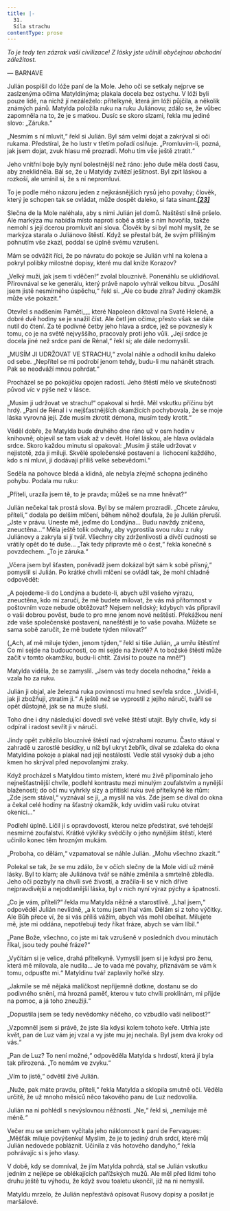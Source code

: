 ```yaml
---
title: |-
  31.
  Síla strachu
contentType: prose
---
```


_To je tedy ten zázrak vaší civilizace! Z lásky jste učinili obyčejnou obchodní záležitost._

— BARNAVE

Julián pospíšil do lóže paní de la Mole. Jeho oči se setkaly nejprve se zaslzenýma očima Matyldinýma; plakala docela bez ostychu. V lóži byli pouze lidé, na nichž jí nezáleželo: přítelkyně, která jim lóži půjčila, a několik známých pánů. Matylda položila ruku na ruku Juliánovu; zdálo se, že vůbec zapomněla na to, že je s matkou. Dusíc se skoro slzami, řekla mu jediné slovo: „Záruka.“

„Nesmím s ní mluvit,“ řekl si Julián. Byl sám velmi dojat a zakrýval si oči rukama. Předstíral, že ho lustr v třetím pořadí oslňuje. „Promluvím-li, pozná, jak jsem dojat, zvuk hlasu mě prozradí. Mohu tím vše ještě ztratit.“

Jeho vnitřní boje byly nyní bolestnější než ráno: jeho duše měla dosti času, aby zneklidněla. Bál se, že u Matyldy zvítězí ješitnost. Byl zpit láskou a rozkoší, ale umínil si, že s ní nepromluví.

To je podle mého názoru jeden z nejkrásnějších rysů jeho povahy; člověk, který je schopen tak se ovládat, může dospět daleko, si fata sinant.[_**\[23\]**_](./resources/undefined)

Slečna de la Mole naléhala, aby s nimi Julián jel domů. Naštěstí silně pršelo. Ale markýza mu nabídla místo naproti sobě a stále s ním hovořila, takže nemohl s její dcerou promluvit ani slova. Člověk by si byl mohl myslit, že se markýza starala o Juliánovo štěstí. Když se přestal bát, že svým přílišným pohnutím vše zkazí, poddal se úplně svému vzrušení.

Mám se odvážit říci, že po návratu do pokoje se Julián vrhl na kolena a pokryl polibky milostné dopisy, které mu dal kníže Korazov?

„Velký muži, jak jsem ti vděčen!“ zvolal blouznivě. Ponenáhlu se uklidňoval. Přirovnával se ke generálu, který právě napolo vyhrál velkou bitvu. „Dosáhl jsem jistě nesmírného úspěchu,“ řekl si. „Ale co bude zítra? Jediný okamžik může vše pokazit.“

Otevřel s nadšením Paměti_,_ které Napoleon diktoval na Svaté Heleně, a dobré dvě hodiny se je snažil číst. Ale četl jen očima; přesto však se dále nutil do čtení. Za té podivné četby jeho hlava a srdce, jež se povznesly k tomu, co je na světě nejvyššího, pracovaly proti jeho vůli. „Její srdce je docela jiné než srdce paní de Rénal,“ řekl si; ale dále nedomyslil.

„MUSÍM JI UDRŽOVAT VE STRACHU,“ zvolal náhle a odhodil knihu daleko od sebe. „Nepřítel se mi podrobí jenom tehdy, budu-li mu nahánět strach. Pak se neodváží mnou pohrdat.“

Procházel se po pokojíčku opojen radostí. Jeho štěstí mělo ve skutečnosti původ víc v pýše než v lásce.

„Musím ji udržovat ve strachu!“ opakoval si hrdě. Měl vskutku příčinu být hrdý. „Paní de Rénal i v nejšťastnějších okamžicích pochybovala, že se moje láska vyrovná její. Zde musím zkrotit démona, musím tedy krotit.“

Věděl dobře, že Matylda bude druhého dne ráno už v osm hodin v knihovně; objevil se tam však až v devět. Hořel láskou, ale hlava ovládala srdce. Skoro každou minutu si opakoval: „Musím ji stále udržovat v nejistotě, zda ji miluji. Skvělé společenské postavení a  lichocení každého, kdo s ní mluví, jí dodávají příliš velké sebevědomí.“

Seděla na pohovce bledá a klidná, ale nebyla zřejmě schopna jediného pohybu. Podala mu ruku:

„Příteli, urazila jsem tě, to je pravda; můžeš se na mne hněvat?“

Julián nečekal tak prostá slova. Byl by se málem prozradil. „Chcete záruku, příteli,“ dodala po delším mlčení, během něhož doufala, že je Julián přeruší. „Jste v právu. Uneste mě, jeďme do Londýna… Budu navždy zničena, zneuctěna…“ Měla ještě tolik odvahy, aby vyprostila svou ruku z ruky Juliánovy a zakryla si jí tvář. Všechny city zdrženlivosti a dívčí cudnosti se vrátily opět do té duše… „Tak tedy připravte mě o čest,“ řekla konečně s povzdechem. „To je záruka.“

„Včera jsem byl šťasten, poněvadž jsem dokázal být sám k sobě přísný,“ pomyslil si Julián. Po krátké chvíli mlčení se ovládl tak, že mohl chladně odpovědět:

„A pojedeme-li do Londýna a budete-li, abych užil vašeho výrazu, zneuctěna, kdo mi zaručí, že mě budete milovat, že vás má přítomnost v poštovním voze nebude obtěžovat? Nejsem nelidský; kdybych vás připravil o vaši dobrou pověst, bude to pro mne jenom nové neštěstí. Překážkou není zde vaše společenské postavení, naneštěstí je to vaše povaha. Můžete se sama sobě zaručit, že mě budete týden milovat?“

(„Ach, ať mě miluje týden, jenom týden,“ řekl si tiše Julián, „a umřu štěstím! Co mi sejde na budoucnosti, co mi sejde na životě? A to božské štěstí může začít v tomto okamžiku, budu-li chtít. Závisí to pouze na mně!“)

Matylda viděla, že se zamyslil. „Jsem vás tedy docela nehodna,“ řekla a vzala ho za ruku.

Julián ji objal, ale železná ruka povinnosti mu hned sevřela srdce. „Uvidí-li, jak ji zbožňuji, ztratím ji.“ A ještě než se vyprostil z jejího náručí, tvářil se opět důstojně, jak se na muže sluší.

Toho dne i dny následující dovedl své velké štěstí utajit. Byly chvíle, kdy si odpíral i radost sevřít ji v náručí.

Jindy opět zvítězilo blouznivé štěstí nad výstrahami rozumu. Často stával v zahradě u zarostlé besídky, u níž byl ukryt žebřík, díval se zdaleka do okna Matyldina pokoje a plakal nad její nestálostí. Vedle stál vysoký dub a jeho kmen ho skrýval před nepovolanými zraky.

Když procházel s Matyldou tímto místem, které mu živě připomínalo jeho nejnešťastnější chvíle, podlehl kontrastu mezi minulým zoufalstvím a nynější blažeností; do očí mu vyhrkly slzy a přitiskl ruku své přítelkyně ke rtům: „Zde jsem stával,“ vyznával se jí, „a myslil na vás. Zde jsem se díval do okna a čekal celé hodiny na šťastný okamžik, kdy uvidím vaši ruku otvírat okenici…“

Podlehl úplně. Líčil jí s opravdovostí, kterou nelze předstírat, své tehdejší nesmírné zoufalství. Krátké výkřiky svědčily o jeho nynějším štěstí, které učinilo konec těm hrozným mukám.

„Proboha, co dělám,“ vzpamatoval se náhle Julián. „Mohu všechno zkazit.“

Polekal se tak, že se mu zdálo, že v očích slečny de la Mole vidí už méně lásky. Byl to klam; ale Juliánova tvář se náhle změnila a smrtelně zbledla. Jeho oči pozbyly na chvíli své živosti, a zračila-li se v nich dříve nejpravdivější a nejoddanější láska, byl v nich nyní výraz pýchy a špatnosti.

„Co je vám, příteli?“ řekla mu Matylda něžně a starostlivě. „Lhal jsem,“ odpověděl Julián nevlídně, „a k tomu jsem lhal vám. Dělám si z toho výčitky. Ale Bůh přece ví, že si vás příliš vážím, abych vás mohl obelhat. Milujete mě, jste mi oddána, nepotřebuji tedy říkat fráze, abych se vám líbil.“

„Pane Bože, všechno, co jste mi tak vzrušeně v posledních dvou minutách říkal, jsou tedy pouhé fráze?“

„Vyčítám si je velice, drahá přítelkyně. Vymyslil jsem si je kdysi pro ženu, která mě milovala, ale nudila… Je to vada mé povahy, přiznávám se vám k tomu, odpusťte mi.“ Matyldinu tvář zaplavily hořké slzy.

„Jakmile se mě nějaká maličkost nepříjemně dotkne, dostanu se do podivného snění, má hrozná paměť, kterou v tuto chvíli proklínám, mi přijde na pomoc, a já toho zneužiji.“

„Dopustila jsem se tedy nevědomky něčeho, co vzbudilo vaši nelibost?“

„Vzpomněl jsem si právě, že jste šla kdysi kolem tohoto keře. Utrhla jste květ, pan de Luz vám jej vzal a vy jste mu jej nechala. Byl jsem dva kroky od vás.“

„Pan de Luz? To není možné,“ odpověděla Matylda s hrdostí, která jí byla tak přirozená. „To nemám ve zvyku.“

„Vím to jistě,“ odvětil živě Julián.

„Nuže, pak máte pravdu, příteli,“ řekla Matylda a sklopila smutně oči. Věděla určitě, že už mnoho měsíců něco takového panu de Luz nedovolila.

Julián na ni pohlédl s nevýslovnou něžností. „Ne,“ řekl si, „nemiluje mě méně._“_

Večer mu se smíchem vyčítala jeho náklonnost k paní de Fervaques: „Měšťák miluje povýšenku! Myslím, že je to jediný druh srdcí, které můj Julián nedovede pobláznit. Učinila z vás hotového dandyho,“ řekla pohrávajíc si s jeho vlasy.

V době, kdy se domníval, že jím Matylda pohrdá, stal se Julián vskutku jedním z nejlépe se oblékajících pařížských mužů. Ale měl před lidmi toho druhu ještě tu výhodu, že když svou toaletu ukončil, již na ni nemyslil.

Matyldu mrzelo, že Julián nepřestává opisovat Rusovy dopisy a posílat je maršálové.
